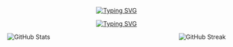 <div align="center">
  <p>
    <a href="https://git.io/typing-svg" target="_blank" rel="noopener noreferrer">
      <img src="https://readme-typing-svg.demolab.com?font=Outfit&weight=500&duration=3000&pause=50000&color=74A89CFF&center=true&vCenter=true&random=false&width=435&height=62&lines=Welcome to my GitHub!" alt="Typing SVG" />
    </a>
  </p>
  <p>
    <a href="https://git.io/typing-svg">
      <img src="https://readme-typing-svg.demolab.com?font=Outfit&weight=100&size=10&duration=3000&pause=50000&color=515452&center=true&random=false&width=435&height=30&lines=(I'm just+an+industrial+design+engineer+struggling+with+code)" alt="Typing SVG" />
    </a>
  </p>
</div>
<div>
  <p align="center">
    <a href="https://github.com/marta-maria-alvarez-crespo">
      <img align="left" src="https://github-readme-stats.vercel.app/api?username=marta-maria-alvarez-crespo&show_icons=true&card_width=400&theme=transparent&hide_border=true&text_color=74A89CFF&title_color=515452&custom_title=My%20GitHub%20stats&hide_rank=false&rank_icon=github&icon_color=74A89CFF" alt="GitHub Stats"/>
    </a>
    <a href="https://github.com/marta-maria-alvarez-crespo">
      <img align="right" src="https://streak-stats.demolab.com?user=marta-maria-alvarez-crespo&theme=transparent&hide_border=true&date_format=j%2Fn%5B%2FY%5D&card_width=380&card_height=200&background=EBEBEB00&border=EBEBEB00&stroke=515452&ring=515452&fire=74A89C&currStreakNum=74A89C&sideNums=74A89C&currStreakLabel=74A89C&sideLabels=74A89C&dates=515452&excludeDaysLabel=515452" alt="GitHub Streak" />
    </a>
  </p>
</div>
